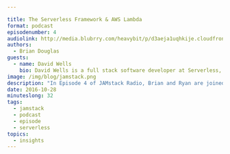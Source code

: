 ```yaml
---

title: The Serverless Framework & AWS Lambda
format: podcast
episodenumber: 4
audiolink: http://media.blubrry.com/heavybit/p/d3aeja1uqhkije.cloudfront.net/podcasts/jamstack-radio/20160817-jamstack-radio-004.mp3
authors:
  - Brian Douglas
guests:
  - name: David Wells
    bio: David Wells is a full stack software developer at Serverless, where he gives developers the tools to build and operate serverless architectures.
image: /img/blog/jamstack.png
description: "In Episode 4 of JAMstack Radio, Brian and Ryan are joined by engineer David Wells who explains the Serverless Framework and automation using AWS Lambda. The three cover topics including potential pain points of complex microservices, advantages of event-driven architectures, and writing Kanye skills for Amazon’s Alexa. Plus a new round of JAMPicks."
date: 2016-10-28
minuteslong: 32
tags:
  - jamstack
  - podcast
  - episode
  - serverless
topics:
  - insights
---
```

